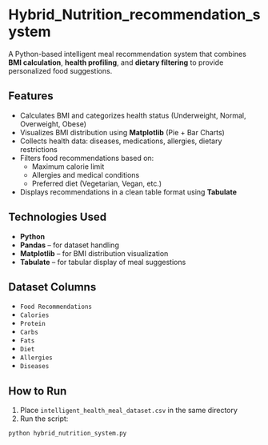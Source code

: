 # Hybrid_Nutrition_recommendation_system

A Python-based intelligent meal recommendation system that combines **BMI calculation**, **health profiling**, and **dietary filtering** to provide personalized food suggestions.

## Features

- Calculates BMI and categorizes health status (Underweight, Normal, Overweight, Obese)
- Visualizes BMI distribution using **Matplotlib** (Pie + Bar Charts)
- Collects health data: diseases, medications, allergies, dietary restrictions
- Filters food recommendations based on:
  - Maximum calorie limit
  - Allergies and medical conditions
  - Preferred diet (Vegetarian, Vegan, etc.)
- Displays recommendations in a clean table format using **Tabulate**

## Technologies Used

- **Python**
- **Pandas** – for dataset handling
- **Matplotlib** – for BMI distribution visualization
- **Tabulate** – for tabular display of meal suggestions

## Dataset Columns 

- `Food Recommendations`
- `Calories`
- `Protein`
- `Carbs`
- `Fats`
- `Diet`
- `Allergies`
- `Diseases`

## How to Run

1. Place `intelligent_health_meal_dataset.csv` in the same directory
2. Run the script:

```bash
python hybrid_nutrition_system.py
